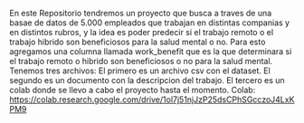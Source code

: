 En este Repositorio tendremos un proyecto que busca a traves de una basae de datos de 5.000 empleados que trabajan en distintas companias y en distintos rubros, y la idea es poder
predecir si el trabajo remoto o el trabajo hibrido son beneficiosos para la salud mental o no. Para esto agregamos una columna llamada 
work_benefit que es la que determinara si el trabajo remoto o hibrido son beneficiosos o no para la salud mental.
Tenemos tres archivos:
El primero es un archivo csv con el dataset.
El segundo es un documento con la descripcion del trabajo.
El tercero es un colab donde se llevo a cabo el proyecto hasta el momento.
Colab: https://colab.research.google.com/drive/1ol7j51njJzP25dsCPhSGcczoJ4LxKPM9

